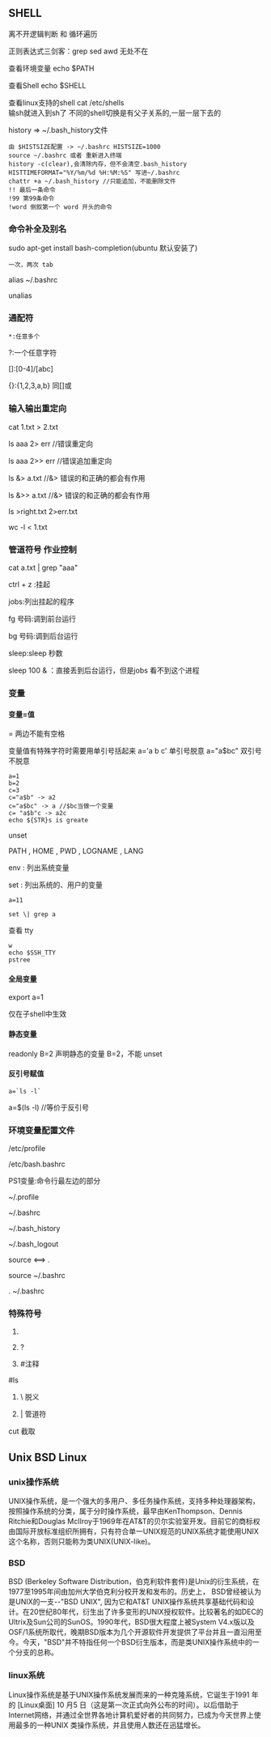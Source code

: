 ## SHELL
离不开逻辑判断 和 循环遍历

正则表达式三剑客：grep sed awd 无处不在

查看环境变量
    echo $PATH

查看Shell
    echo $SHELL

查看linux支持的shell
    cat /etc/shells  
    输sh就进入到sh了
    不同的shell切换是有父子关系的,一层一层下去的

history => ~/.bash_history文件

    由 $HISTSIZE配置 -> ~/.bashrc HISTSIZE=1000
    source ~/.bashrc 或者 重新进入终端
    history -c(clear),会清除内存，但不会清空.bash_history
    HISTTIMEFORMAT="%Y/%m/%d %H:%M:%S" 写进~/.bashrc
    chattr +a ~/.bash_history //只能追加，不能删除文件
    !! 最后一条命令
    !99 第99条命令
    !word 倒叙第一个 word 开头的命令

### 命令补全及别名
sudo apt-get install bash-completion(ubuntu 默认安装了)

    一次，两次 tab

alias 
    ~/.bashrc

unalias

### 通配符

```
*:任意多个
```

?:一个任意字符

[]:[0-4]/[abc]

{}:{1,2,3,a,b} 同[]或


### 输入输出重定向

cat 1.txt > 2.txt

ls aaa 2> err //错误重定向

ls aaa 2>> err //错误追加重定向

ls &> a.txt //&> 错误的和正确的都会有作用

ls &>> a.txt //&> 错误的和正确的都会有作用

ls >right.txt 2>err.txt

wc -l < 1.txt

### 管道符号 作业控制

cat a.txt \| grep "aaa"

ctrl + z :挂起

jobs:列出挂起的程序

fg 号码:调到前台运行

bg 号码:调到后台运行

sleep:sleep 秒数

sleep 100 & ：直接丢到后台运行，但是jobs 看不到这个进程

### 变量
#### 变量=值

= 两边不能有空格

变量值有特殊字符时需要用单引号括起来
    a='a b c' 
    单引号脱意
    a="a$bc"
    双引号不脱意

```
a=1
b=2
c=3
c="a$b" -> a2
c="a$bc" -> a //$bc当做一个变量
c= "a$b"c -> a2c
echo ${STR}s is greate
```

unset

PATH , HOME , PWD , LOGNAME , LANG

env : 列出系统变量	

set : 列出系统的、用户的变量


```
a=11

set \| grep a

```
查看 tty

```
w   
echo $SSH_TTY   
pstree   
```

#### 全局变量

export a=1

仅在子shell中生效

#### 静态变量

readonly B=2 声明静态的变量 B=2，不能 unset

#### 反引号赋值

```
a=`ls -l`

```

a=$(ls -l) //等价于反引号

### 环境变量配置文件

/etc/profile

/etc/bash.bashrc

 PS1变量:命令行最左边的部分

~/.profile

~/.bashrc

~/.bash\_history

~/.bash\_logout

source <==> .

 source ~/.bashrc

 . ~/.bashrc

### 特殊符号

1. 

1. ?

1. #注释

 #ls 

1. \\ 脱义

1. \| 管道符

 cut 截取



## Unix BSD Linux
### unix操作系统 

UNIX操作系统，是一个强大的多用户、多任务操作系统，支持多种处理器架构，按照操作系统的分类，属于分时操作系统，最早由KenThompson、Dennis Ritchie和Douglas McIlroy于1969年在AT&T的贝尔实验室开发。目前它的商标权由国际开放标准组织所拥有，只有符合单一UNIX规范的UNIX系统才能使用UNIX这个名称，否则只能称为类UNIX(UNIX-like)。

### BSD 

BSD (Berkeley Software Distribution，伯克利软件套件)是Unix的衍生系统，在1977至1995年间由加州大学伯克利分校开发和发布的。历史上， BSD曾经被认为是UNIX的一支--"BSD UNIX", 因为它和AT&T UNIX操作系统共享基础代码和设计。在20世纪80年代，衍生出了许多变形的UNIX授权软件。比较著名的如DEC的Ultrix及Sun公司的SunOS。1990年代，BSD很大程度上被System V4.x版以及OSF/1系统所取代，晚期BSD版本为几个开源软件开发提供了平台并且一直沿用至今。今天，"BSD"并不特指任何一个BSD衍生版本，而是类UNIX操作系统中的一个分支的总称。

### linux系统 

Linux操作系统是基于UNIX操作系统发展而来的一种克隆系统，它诞生于1991 年的 [Linux桌面] 10 月5 日（这是第一次正式向外公布的时间）。以后借助于Internet网络，并通过全世界各地计算机爱好者的共同努力，已成为今天世界上使用最多的一种UNIX 类操作系统，并且使用人数还在迅猛增长。


